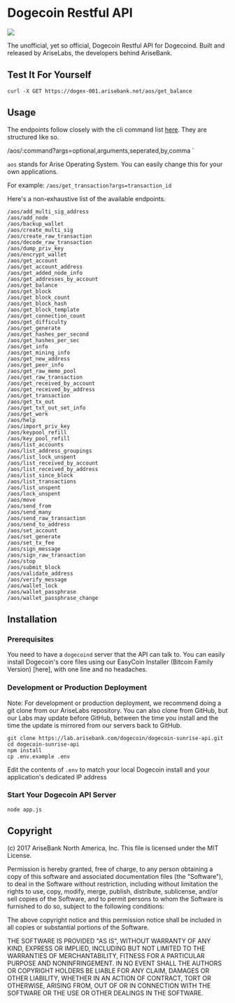 # Dogecoin Restful API 

![](https://arisebank.com/public-images/sunrise.png)

The unofficial, yet so official, Dogecoin Restful API for Dogecoind.
Built and released by AriseLabs, the developers behind AriseBank. 

## Test It For Yourself
```
curl -X GET https://dogex-001.arisebank.net/aos/get_balance
```

## Usage

The endpoints follow closely with the cli command list [here](https://labs.arisebank.com/crypto-tools/bf-api/). 
They are structured like so.

/aos/:command?args=optional,arguments,seperated,by,comma
`

`aos` stands for Arise Operating System. You can easily change this for your own applications.

For example: `/aos/get_transaction?args=transaction_id`

Here's a non-exhaustive list of the available endpoints.

```
/aos/add_multi_sig_address
/aos/add_node
/aos/backup_wallet
/aos/create_multi_sig
/aos/create_raw_transaction
/aos/decode_raw_transaction
/aos/dump_priv_key
/aos/encrypt_wallet
/aos/get_account
/aos/get_account_address
/aos/get_added_node_info
/aos/get_addresses_by_account
/aos/get_balance
/aos/get_block
/aos/get_block_count
/aos/get_block_hash
/aos/get_block_template
/aos/get_connection_count
/aos/get_difficulty
/aos/get_generate
/aos/get_hashes_per_second
/aos/get_hashes_per_sec
/aos/get_info
/aos/get_mining_info
/aos/get_new_address
/aos/get_peer_info
/aos/get_raw_memo_pool
/aos/get_raw_transaction
/aos/get_received_by_account
/aos/get_received_by_address
/aos/get_transaction
/aos/get_tx_out
/aos/get_txt_out_set_info
/aos/get_work
/aos/help
/aos/import_priv_key
/aos/keypool_refill
/aos/key_pool_refill
/aos/list_accounts
/aos/list_address_groupings
/aos/list_lock_unspent
/aos/list_received_by_account
/aos/list_received_by_address
/aos/list_since_block
/aos/list_transactions
/aos/list_unspent
/aos/lock_unspent
/aos/move
/aos/send_from
/aos/send_many
/aos/send_raw_transaction
/aos/send_to_address
/aos/set_account
/aos/set_generate
/aos/set_tx_fee
/aos/sign_message
/aos/sign_raw_transaction
/aos/stop
/aos/submit_block
/aos/validate_address
/aos/verify_message
/aos/wallet_lock
/aos/wallet_passphrase
/aos/wallet_passphrase_change
```

## Installation

### Prerequisites

You need to have a `dogecoind` server that the API can talk to. You can easily install Dogecoin's core files using our EasyCoin Installer (Bitcoin Family Version) [here], with one line and no headaches.

### Development or Production Deployment 

Note: For development or production deployment, we recommend doing a git clone from our AriseLabs repository. You can also clone from GitHub, but our Labs may update before GitHub, between the time you install and the time the update is mirrored from our servers back to GitHub. 

```
git clone https://lab.arisebank.com/dogecoin/dogecoin-sunrise-api.git
cd dogecoin-sunrise-api
npm install
cp .env.example .env
```

Edit the contents of `.env` to match your local Dogecoin install and your application's dedicated IP address

### Start Your Dogecoin API Server
```
node app.js
```

## Copyright
(c) 2017 AriseBank North America, Inc. This file is licensed under the MIT License.

Permission is hereby granted, free of charge, to any person obtaining a copy
of this software and associated documentation files (the "Software"), to deal
in the Software without restriction, including without limitation the rights
to use, copy, modify, merge, publish, distribute, sublicense, and/or sell
copies of the Software, and to permit persons to whom the Software is
furnished to do so, subject to the following conditions:

The above copyright notice and this permission notice shall be included in
all copies or substantial portions of the Software.

THE SOFTWARE IS PROVIDED "AS IS", WITHOUT WARRANTY OF ANY KIND, EXPRESS OR
IMPLIED, INCLUDING BUT NOT LIMITED TO THE WARRANTIES OF MERCHANTABILITY,
FITNESS FOR A PARTICULAR PURPOSE AND NONINFRINGEMENT. IN NO EVENT SHALL THE
AUTHORS OR COPYRIGHT HOLDERS BE LIABLE FOR ANY CLAIM, DAMAGES OR OTHER
LIABILITY, WHETHER IN AN ACTION OF CONTRACT, TORT OR OTHERWISE, ARISING FROM,
OUT OF OR IN CONNECTION WITH THE SOFTWARE OR THE USE OR OTHER DEALINGS IN
THE SOFTWARE.

